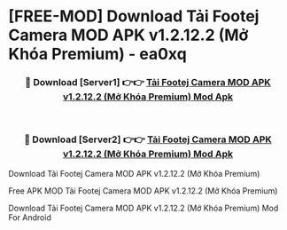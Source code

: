 # [FREE-MOD] Download Tải Footej Camera MOD APK v1.2.12.2 (Mở Khóa Premium) - ea0xq


<div align="center">
<h3>🔴 Download [Server1] 👉👉 <a href="https://apk-comot.site?title=Tải_Footej_Camera_MOD_APK_v1.2.12.2_(Mở_Khóa_Premium)">Tải Footej Camera MOD APK v1.2.12.2 (Mở Khóa Premium) Mod Apk</a></h3><br>

<h3>🔴 Download [Server2] 👉👉 <a href="https://apk-comot.site?title=Tải_Footej_Camera_MOD_APK_v1.2.12.2_(Mở_Khóa_Premium)">Tải Footej Camera MOD APK v1.2.12.2 (Mở Khóa Premium) Mod Apk</a></h3>
</div>



Download Tải Footej Camera MOD APK v1.2.12.2 (Mở Khóa Premium) 

Free APK MOD Tải Footej Camera MOD APK v1.2.12.2 (Mở Khóa Premium) 

Download Tải Footej Camera MOD APK v1.2.12.2 (Mở Khóa Premium) Mod For Android
